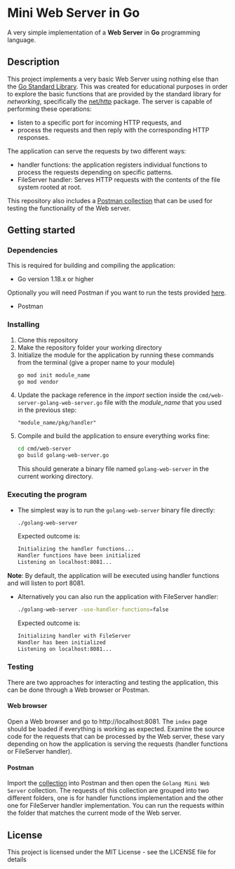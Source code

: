 # Mini Web Server in Go

A very simple implementation of a **Web Server** in **Go** programming language.

## Description

This project implements a very basic Web Server using nothing else than the [Go Standard Library](https://pkg.go.dev/std). This was created for educational purposes in order to explore the basic functions that are provided by the standard library for *networking*, specifically the [net/http](https://pkg.go.dev/net/http@go1.19.5#pkg-overview) package. The server is capable of performing these operations: 
* listen to a specific port for incoming HTTP requests, and 
* process the requests and then reply with the corresponding HTTP responses.

The application can serve the requests by two different ways:
* handler functions: the application registers individual functions to process the requests depending on specific patterns.
* FileServer handler: Serves HTTP requests with the contents of the file system rooted at root.

This repository also includes a [Postman collection](/tests/golang-mini-web-server.postman_collection.json) that can be used for testing the functionality of the Web server.

## Getting started

### Dependencies

This is required for building and compiling the application:
* Go version 1.18.x or higher

Optionally you will need Postman if you want to run the tests provided [here](/tests/golang-mini-web-server.postman_collection.json).
* Postman

### Installing

1. Clone this repository
2. Make the repository folder your working directory
3. Initialize the module for the application by running these commands from the terminal (give a proper name to your module)
    ```bash
    go mod init module_name
    go mod vendor
    ```
4. Update the package reference in the *import* section inside the `cmd/web-server-golang-web-server.go` file with the *module_name* that you used in the previous step:
    ```golang
    "module_name/pkg/handler"
    ```
5. Compile and build the application to ensure everything works fine:
    ```bash
    cd cmd/web-server
    go build golang-web-server.go
    ```
    This should generate a binary file named `golang-web-server` in the current working directory.

### Executing the program

* The simplest way is to run the `golang-web-server` binary file directly:
    ```bash
    ./golang-web-server
    ```
    Expected outcome is:
    ```bash
    Initializing the handler functions...
    Handler functions have been initialized
    Listening on localhost:8081...
    ```
**Note**: By default, the application will be executed using handler functions and will listen to port 8081.

* Alternatively you can also run the application with FileServer handler:
    ```bash
    ./golang-web-server -use-handler-functions=false
    ```
    Expected outcome is:
    ```bash
    Initializing handler with FileServer
    Handler has been initialized
    Listening on localhost:8081...
    ```

### Testing

There are two approaches for interacting and testing the application, this can be done through a Web browser or Postman.

#### Web browser

Open a Web browser and go to http://localhost:8081. The `index` page should be loaded if everything is working as expected. Examine the source code for the requests that can be processed by the Web server, these vary depending on how the application is serving the requests (handler functions or FileServer handler).

#### Postman

Import the [collection](./tests/golang-mini-web-server.postman_collection.json) into Postman and then open the `Golang Mini Web Server` collection. The requests of this collection are grouped into two different folders, one is for handler functions implementation and the other one for FileServer handler implementation. You can run the requests within the folder that matches the current mode of the Web server.

## License
This project is licensed under the MIT License - see the LICENSE file for details

